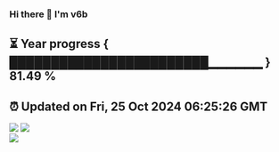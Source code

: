 ### Hi there 👋  I'm v6b  
⏳ Year progress { ████████████████████████▁▁▁▁▁▁ } 81.49 %
---
⏰ Updated on Fri, 25 Oct 2024 06:25:26 GMT
---
![](https://github-readme-stats.vercel.app/api?username=v6b&bg_color=30,e96443,904e95&title_color=fff&text_color=fff&layout=compact)
![](https://github-readme-stats.vercel.app/api/top-langs/?username=v6b&layout=compact&bg_color=30,e96443,904e95&title_color=fff&text_color=fff)  
![](https://gcore.jsdelivr.net/gh/v6b/v6b@main/assets/github-contribution-grid-snake.svg)

